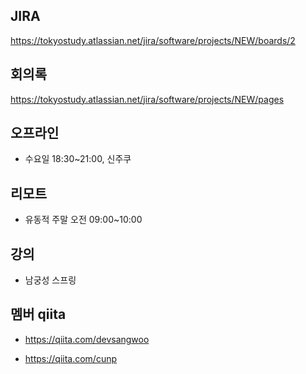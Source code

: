 ## JIRA

https://tokyostudy.atlassian.net/jira/software/projects/NEW/boards/2

## 회의록

https://tokyostudy.atlassian.net/jira/software/projects/NEW/pages

## 오프라인

- 수요일 18:30~21:00, 신주쿠

## 리모트

- 유동적 주말 오전 09:00~10:00

## 강의

- 남궁성 스프링

## 멤버 qiita

- https://qiita.com/devsangwoo

- https://qiita.com/cunp